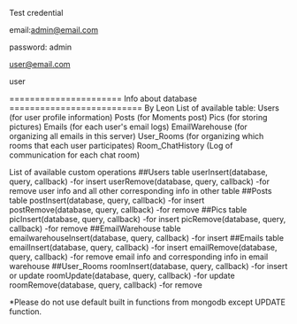 Test credential

email:admin@email.com

password: admin

user@email.com

user


====================== Info about database ========================== By Leon
List of available table:
  Users (for user profile information)
  Posts (for Moments post)
  Pics (for storing pictures)
  Emails (for each user's email logs)
  EmailWarehouse (for organizing all emails in this server)
  User_Rooms (for organizing which rooms that each user participates)
  Room_ChatHistory (Log of communication for each chat room)
  
List of available custom operations
##Users table
    userInsert(database, query, callback) -for insert
    userRemove(database, query, callback) -for remove user info and all other corresponding info in other table
##Posts table
    postInsert(database, query, callback) -for insert
    postRemove(database, query, callback) -for remove
##Pics table
    picInsert(database, query, callback) -for insert
    picRemove(database, query, callback) -for remove
##EmailWarehouse table
    emailwarehouseInsert(database, query, callback) -for insert
##Emails table
    emailInsert(database, query, callback) -for insert
    emailRemove(database, query, callback) -for remove email info and corresponding info in email warehouse
##User_Rooms
    roomInsert(database, query, callback) -for insert or update
    roomUpdate(database, query, callback) -for update
    roomRemove(database, query, callback) -for remove

*Please do not use default built in functions from mongodb except UPDATE function.
